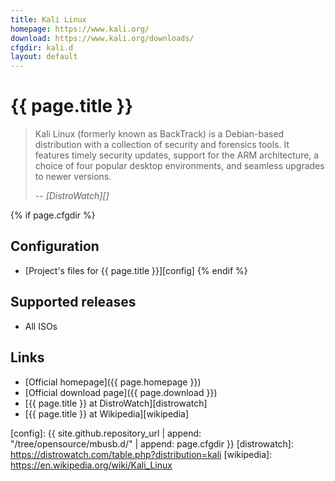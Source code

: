 ```yaml
---
title: Kali Linux
homepage: https://www.kali.org/
download: https://www.kali.org/downloads/
cfgdir: kali.d
layout: default
---
```


# {{ page.title }}

> Kali Linux (formerly known as BackTrack) is a Debian-based distribution with a
> collection of security and forensics tools. It features timely security
> updates, support for the ARM architecture, a choice of four popular desktop
> environments, and seamless upgrades to newer versions.
>
> -- <cite markdown="1">[DistroWatch][]</cite>


{% if page.cfgdir %}
## Configuration

- [Project's files for {{ page.title }}][config]
{% endif %}


## Supported releases

- All ISOs


## Links

- [Official homepage]({{ page.homepage }})
- [Official download page]({{ page.download }})
- [{{ page.title }} at DistroWatch][distrowatch]
- [{{ page.title }} at Wikipedia][wikipedia]


[config]: {{ site.github.repository_url | append: "/tree/opensource/mbusb.d/" | append: page.cfgdir }}
[distrowatch]: https://distrowatch.com/table.php?distribution=kali
[wikipedia]: https://en.wikipedia.org/wiki/Kali_Linux
